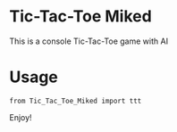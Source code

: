 # Tic-Tac-Toe Miked

This is a console Tic-Tac-Toe game with AI

# Usage
```
from Tic_Tac_Toe_Miked import ttt

```
Enjoy!
